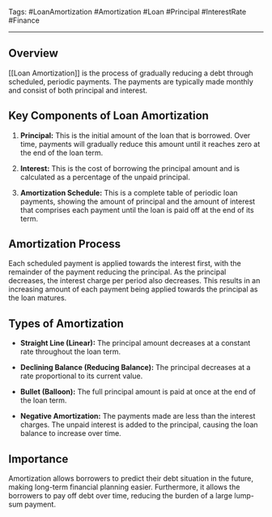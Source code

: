 Tags: #LoanAmortization #Amortization #Loan #Principal #InterestRate #Finance

---

## Overview

[[Loan Amortization]] is the process of gradually reducing a debt through scheduled, periodic payments. The payments are typically made monthly and consist of both principal and interest.

## Key Components of Loan Amortization

1. **Principal:** This is the initial amount of the loan that is borrowed. Over time, payments will gradually reduce this amount until it reaches zero at the end of the loan term.
    
2. **Interest:** This is the cost of borrowing the principal amount and is calculated as a percentage of the unpaid principal.
    
3. **Amortization Schedule:** This is a complete table of periodic loan payments, showing the amount of principal and the amount of interest that comprises each payment until the loan is paid off at the end of its term.
    

## Amortization Process

Each scheduled payment is applied towards the interest first, with the remainder of the payment reducing the principal. As the principal decreases, the interest charge per period also decreases. This results in an increasing amount of each payment being applied towards the principal as the loan matures.

## Types of Amortization

- **Straight Line (Linear):** The principal amount decreases at a constant rate throughout the loan term.
    
- **Declining Balance (Reducing Balance):** The principal decreases at a rate proportional to its current value.
    
- **Bullet (Balloon):** The full principal amount is paid at once at the end of the loan term.
    
- **Negative Amortization:** The payments made are less than the interest charges. The unpaid interest is added to the principal, causing the loan balance to increase over time.
    

## Importance

Amortization allows borrowers to predict their debt situation in the future, making long-term financial planning easier. Furthermore, it allows the borrowers to pay off debt over time, reducing the burden of a large lump-sum payment.